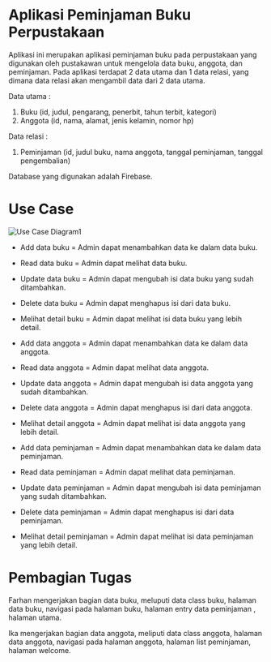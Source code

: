 # Aplikasi Peminjaman Buku Perpustakaan

Aplikasi ini merupakan aplikasi peminjaman buku pada perpustakaan yang digunakan oleh pustakawan untuk mengelola data buku, anggota, dan peminjaman. 
Pada aplikasi terdapat 2 data utama dan 1 data relasi, yang dimana data relasi akan mengambil data dari 2 data utama.

Data utama :
1. Buku (id, judul, pengarang, penerbit, tahun terbit, kategori)
2. Anggota (id, nama, alamat, jenis kelamin, nomor hp)

Data relasi :
1. Peminjaman (id, judul buku, nama anggota, tanggal peminjaman, tanggal pengembalian)

Database yang digunakan adalah Firebase.

# Use Case
![Use Case Diagram1](https://github.com/FarhanTaufiqulIhsan/perpustakaan/assets/115075868/51c098d2-7bb1-46c2-b2e0-6138c4a7ac7b)

* Add data buku = Admin dapat menambahkan data ke dalam data buku.
* Read data buku = Admin dapat melihat data buku.
* Update data buku = Admin dapat mengubah isi data buku yang sudah ditambahkan.
* Delete data buku = Admin dapat menghapus isi dari data buku.
* Melihat detail buku = Admin dapat melihat isi data buku yang lebih detail.

* Add data anggota = Admin dapat menambahkan data ke dalam data anggota.
* Read data anggota = Admin dapat melihat data anggota.
* Update data anggota = Admin dapat mengubah isi data anggota yang sudah ditambahkan.
* Delete data anggota = Admin dapat menghapus isi dari data anggota.
* Melihat detail anggota = Admin dapat melihat isi data anggota yang lebih detail.

* Add data peminjaman = Admin dapat menambahkan data ke dalam data peminjaman.
* Read data peminjaman = Admin dapat melihat data peminjaman.
* Update data peminjaman = Admin dapat mengubah isi data peminjaman yang sudah ditambahkan.
* Delete data peminjaman = Admin dapat menghapus isi dari data peminjaman.
* Melihat detail peminjaman = Admin dapat melihat isi data peminjaman yang lebih detail.


# Pembagian Tugas
Farhan mengerjakan bagian data buku, meluputi data class buku, halaman data buku, navigasi pada halaman buku, halaman entry data peminjaman , halaman utama.

Ika mengerjakan bagian data anggota, meliputi data class anggota, halaman data anggota, navigasi pada halaman anggota, halaman list peminjaman, halaman welcome.
